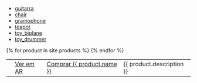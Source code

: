 - [guitarra](/assets/models/fender_stratocaster.usdz)
- [chair](/assets/models/chair_swan.usdz)
- [gramophone](/assets/models/gramophone.usdz)
- [teapot](/assets/models/teapot.usdz)
- [toy_biplane](/assets/models/toy_biplane.usdz)
- [toy_drummer](/assets/models/toy_drummer.usdz)



<table>
  {% for product in site.products %}
  <tr>
    <td>
    <script type="module" src="https://unpkg.com/@google/model-viewer/dist/model-viewer.min.js"></script>
    <model-viewer alt="{{ product.description }}" src="assets/models/{{ product.glb }}" ios-src="assets/models/{{ product.usdz }}" magic-leap ar>    
    </td>
    <td><a href="assets/models/{{ product.usdz }}">Ver em AR</a></td>
    <td><a href="{{ product.link }}">Comprar {{ product.name }}</a></td>
    <td>{{ product.description }}</td>
  </tr>
  {% endfor %}
</table>
